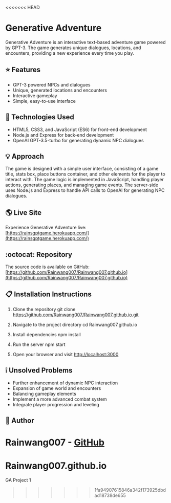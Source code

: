 <<<<<<< HEAD
# Generative Adventure

Generative Adventure is an interactive text-based adventure game powered by GPT-3. The game generates unique dialogues, locations, and encounters, providing a new experience every time you play.

## :star: Features

* GPT-3 powered NPCs and dialogues
* Unique, generated locations and encounters
* Interactive gameplay
* Simple, easy-to-use interface

## :wrench: Technologies Used

* HTML5, CSS3, and JavaScript (ES6) for front-end development
* Node.js and Express for back-end development
* OpenAI GPT-3.5-turbo for generating dynamic NPC dialogues

## :bulb: Approach

The game is designed with a simple user interface, consisting of a game title, stats box, place buttons container, and other elements for the player to interact with. The game logic is implemented in JavaScript, handling player actions, generating places, and managing game events. The server-side uses Node.js and Express to handle API calls to OpenAI for generating NPC dialogues.

## :earth_americas: Live Site

Experience Generative Adventure live: [https://rainsgptgame.herokuapp.com/](https://rainsgptgame.herokuapp.com/)

## :octocat: Repository

The source code is available on GitHub: [https://github.com/Rainwang007/Rainwang007.github.io](https://github.com/Rainwang007/Rainwang007.github.io)

## :clipboard: Installation Instructions

1. Clone the repository
git clone https://github.com/Rainwang007/Rainwang007.github.io.git

2. Navigate to the project directory
cd Rainwang007.github.io

3. Install dependencies
npm install

4. Run the server
npm start

5. Open your browser and visit [http://localhost:3000](http://localhost:3000)

## :grey_exclamation: Unsolved Problems

* Further enhancement of dynamic NPC interaction
* Expansion of game world and encounters
* Balancing gameplay elements
* Implement a more advanced combat system
* Integrate player progression and leveling


## :busts_in_silhouette: Author

**Rainwang007** - [GitHub](https://github.com/Rainwang007)
=======
# Rainwang007.github.io
GA Project 1
>>>>>>> 1fa94907615846a342f173925dbdad18738de655

